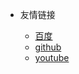 * 友情链接

  * [百度](http://www.baidu.com)
  * [github](http://www.github.com)
  * [youtube](http://www.youtube.com)
  
  


